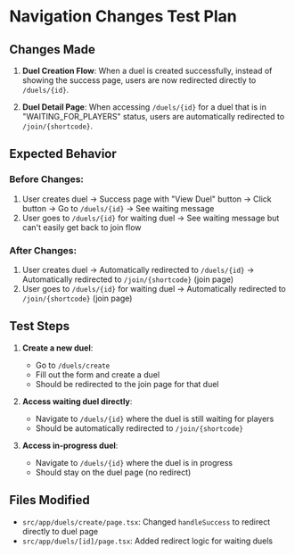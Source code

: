 # Navigation Changes Test Plan

## Changes Made

1. **Duel Creation Flow**: When a duel is created successfully, instead of showing the success page, users are now redirected directly to `/duels/{id}`.

2. **Duel Detail Page**: When accessing `/duels/{id}` for a duel that is in "WAITING_FOR_PLAYERS" status, users are automatically redirected to `/join/{shortcode}`.

## Expected Behavior

### Before Changes:

1. User creates duel → Success page with "View Duel" button → Click button → Go to `/duels/{id}` → See waiting message
2. User goes to `/duels/{id}` for waiting duel → See waiting message but can't easily get back to join flow

### After Changes:

1. User creates duel → Automatically redirected to `/duels/{id}` → Automatically redirected to `/join/{shortcode}` (join page)
2. User goes to `/duels/{id}` for waiting duel → Automatically redirected to `/join/{shortcode}` (join page)

## Test Steps

1. **Create a new duel**:
   - Go to `/duels/create`
   - Fill out the form and create a duel
   - Should be redirected to the join page for that duel

2. **Access waiting duel directly**:
   - Navigate to `/duels/{id}` where the duel is still waiting for players
   - Should be automatically redirected to `/join/{shortcode}`

3. **Access in-progress duel**:
   - Navigate to `/duels/{id}` where the duel is in progress
   - Should stay on the duel page (no redirect)

## Files Modified

- `src/app/duels/create/page.tsx`: Changed `handleSuccess` to redirect directly to duel page
- `src/app/duels/[id]/page.tsx`: Added redirect logic for waiting duels
